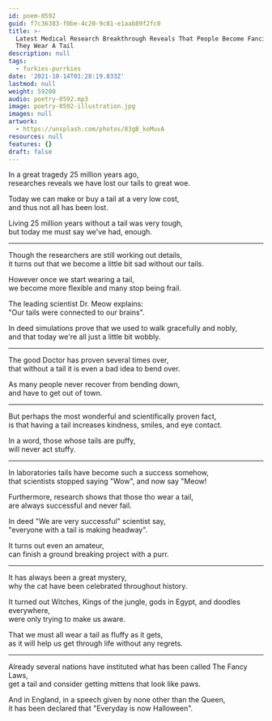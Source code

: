 ```yaml
---
id: poem-0592
guid: f7c36383-f0be-4c20-9c81-e1aab89f2fc0
title: >-
  Latest Medical Research Breakthrough Reveals That People Become Fancier When
  They Wear A Tail
description: null
tags:
  - furkies-purrkies
date: '2021-10-14T01:28:19.833Z'
lastmod: null
weight: 59200
audio: poetry-0592.mp3
image: poetry-0592-illustration.jpg
images: null
artwork:
  - https://unsplash.com/photos/83gB_koMuvA
resources: null
features: {}
draft: false
---
```


In a great tragedy 25 million years ago,\
researches reveals we have lost our tails to great woe.

Today we can make or buy a tail at a very low cost,\
and thus not all has been lost.

Living 25 million years without a tail was very tough,\
but today me must say we've had, enough.

---

Though the researchers are still working out details,\
it turns out that we become a little bit sad without our tails.

However once we start wearing a tail,\
we become more flexible and many stop being frail.

The leading scientist Dr. Meow explains:\
"Our tails were connected to our brains".

In deed simulations prove that we used to walk gracefully and nobly,\
and that today we're all just a little bit wobbly.

---

The good Doctor has proven several times over,\
that without a tail it is even a bad idea to bend over.

As many people never recover from bending down,\
and have to get out of town.

---

But perhaps the most wonderful and scientifically proven fact,\
is that having a tail increases kindness, smiles, and eye contact.

In a word, those whose tails are puffy,\
will never act stuffy.

---

In laboratories tails have become such a success somehow,\
that scientists stopped saying "Wow", and now say "Meow!

Furthermore, research shows that those tho wear a tail,\
are always successful and never fail.

In deed "We are very successful" scientist say,\
"everyone with a tail is making headway".

It turns out even an amateur,\
can finish a ground breaking project with a purr.

---

It has always been a great mystery,\
why the cat have been celebrated throughout history.

It turned out Witches, Kings of the jungle, gods in Egypt, and doodles everywhere,\
were only trying to make us aware.

That we must all wear a tail as fluffy as it gets,\
as it will help us get through life without any regrets.

---

Already several nations have instituted what has been called The Fancy Laws,\
get a tail and consider getting mittens that look like paws.

And in England, in a speech given by none other than the Queen,\
it has been declared that "Everyday is now Halloween".
